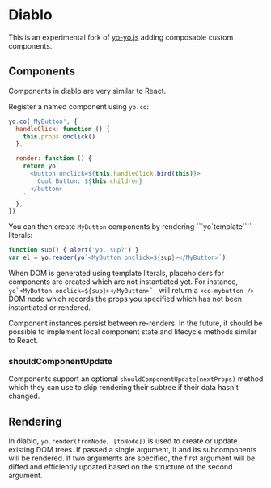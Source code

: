 # Diablo

This is an experimental fork of [yo-yo.js](https://github.com/maxogden/yo-yo)
adding composable custom components.


## Components

Components in diablo are very similar to React.

Register a named component using `yo.co`:

```js
yo.co('MyButton', {
  handleClick: function () {
    this.props.onclick()
  },

  render: function () {
    return yo`
      <button onclick=${this.handleClick.bind(this)}>
        Cool Button: ${this.children}
      </button>
    `
  },
})
```

You can then create `MyButton` components by rendering ```yo`template````
literals:

```js
function sup() { alert('yo, sup?') }
var el = yo.render(yo`<MyButton onclick=${sup}></MyButton>`)
```

When DOM is generated using template literals, placeholders for components are
created which are not instantiated yet. For instance,
```yo`<MyButton onclick=${sup}></MyButton>` ```
will return a `<co-mybutton />` DOM node which records the props you specified
which has not been instantiated or rendered.

Component instances persist between re-renders. In the future, it should be
possible to implement local component state and lifecycle methods similar to
React.


### shouldComponentUpdate

Components support an optional `shouldComponentUpdate(nextProps)` method which
they can use to skip rendering their subtree if their data hasn't changed.


## Rendering

In diablo, `yo.render(fromNode, [toNode])` is used to create or update
existing DOM trees. If passed a single argument, it and its subcomponents will
be rendered. If two arguments are specified, the first argument will be diffed
and efficiently updated based on the structure of the second argument.
